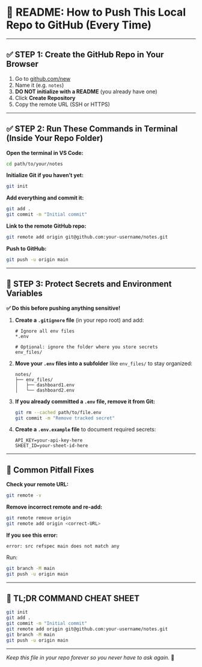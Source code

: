 # 🧠 README: How to Push This Local Repo to GitHub (Every Time)

---

## ✅ STEP 1: Create the GitHub Repo in Your Browser

1. Go to [github.com/new](https://github.com/new)
2. Name it (e.g. `notes`)
3. **DO NOT initialize with a README** (you already have one)
4. Click **Create Repository**
5. Copy the remote URL (SSH or HTTPS)

---

## ✅ STEP 2: Run These Commands in Terminal (Inside Your Repo Folder)

**Open the terminal in VS Code:**
```bash
cd path/to/your/notes
```

**Initialize Git if you haven’t yet:**
```bash
git init
```

**Add everything and commit it:**
```bash
git add .
git commit -m "Initial commit"
```

**Link to the remote GitHub repo:**
```bash
git remote add origin git@github.com:your-username/notes.git
```

**Push to GitHub:**
```bash
git push -u origin main
```

---

## 🔐 STEP 3: Protect Secrets and Environment Variables

**✅ Do this before pushing anything sensitive!**

1. **Create a `.gitignore` file** (in your repo root) and add:
    ```gitignore
    # Ignore all env files
    *.env

    # Optional: ignore the folder where you store secrets
    env_files/
    ```

2. **Move your `.env` files into a subfolder** like `env_files/` to stay organized:
    ```
    notes/
    ├── env_files/
    │   ├── dashboard1.env
    │   └── dashboard2.env
    ```

3. **If you already committed a `.env` file, remove it from Git:**
    ```bash
    git rm --cached path/to/file.env
    git commit -m "Remove tracked secret"
    ```

4. **Create a `.env.example` file** to document required secrets:
    ```env
    API_KEY=your-api-key-here
    SHEET_ID=your-sheet-id-here
    ```

---

## 🔁 Common Pitfall Fixes

**Check your remote URL:**
```bash
git remote -v
```

**Remove incorrect remote and re-add:**
```bash
git remote remove origin
git remote add origin <correct-URL>
```

**If you see this error:**
```
error: src refspec main does not match any
```

Run:
```bash
git branch -M main
git push -u origin main
```

---

## 📌 TL;DR COMMAND CHEAT SHEET

```bash
git init
git add .
git commit -m "Initial commit"
git remote add origin git@github.com:your-username/notes.git
git branch -M main
git push -u origin main
```

---

*Keep this file in your repo forever so you never have to ask again.* 💪
